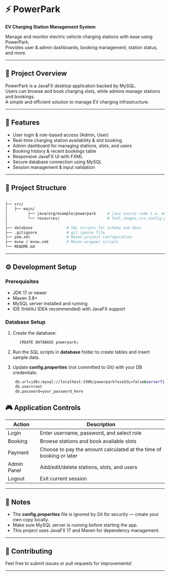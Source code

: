 # ⚡ PowerPark  
**EV Charging Station Management System**

Manage and monitor electric vehicle charging stations with ease using PowerPark.  
Provides user & admin dashboards, booking management, station status, and more.

---

## 📜 Project Overview  
PowerPark is a JavaFX desktop application backed by MySQL.  
Users can browse and book charging slots, while admins manage stations and bookings.  
A simple and efficient solution to manage EV charging infrastructure.

---

## 🎯 Features  
- User login & role-based access (Admin, User)  
- Real-time charging station availability & slot booking  
- Admin dashboard for managing stations, slots, and users  
- Booking history & recent bookings table  
- Responsive JavaFX UI with FXML  
- Secure database connection using MySQL  
- Session management & input validation

---

## 📂 Project Structure  
```bash
  .
├── src/
│   ├── main/           
│         ├── java/org/example/powerpark     # java source code i.e. model, business logic etc.
│         └── resources/                     # fxml,images,css,config-properties
│
├── database               # SQL scripts for schema and data
├── .gitignore             # git ignore file
├── pom.xml                # Maven project configuration
├── mvnw / mvnw.cmd        # Maven wrapper scripts
└── README.md
```
---

## ⚙️ Development Setup

### Prerequisites  
- JDK 17 or newer  
- Maven 3.8+  
- MySQL server installed and running  
- IDE (IntelliJ IDEA recommended) with JavaFX support  

### Database Setup  
1. Create the database:
     ```bash 
        CREATE DATABASE powerpark;
      ```
2. Run the SQL scripts in **database** folder to create tables and insert sample data.

3. Update **config.properties** (not committed to Git) with your DB credentials:
     ```bash
      db.url=jdbc:mysql://localhost:3306/powerpark?useSSL=false&serverTimezone=UTC
      db.user=root
      db.password=your_password_here
      ```
     
## 🎮 Application Controls

| Action                | Description                                |
|-----------------------|--------------------------------------------|
| Login                 | Enter username, password, and select role |
| Booking               | Browse stations and book available slots  |
| Payment               | Choose to pay the amount calculated at the time of booking or later |
| Admin Panel           | Add/edit/delete stations, slots, and users|
| Logout                | Exit current session                       |

---

## 📢 Notes  
- The **config.properties** file is ignored by Git for security — create your own copy locally.  
- Make sure MySQL server is running before starting the app.  
- This project uses JavaFX 17 and Maven for dependency management.

---

## 🤝 Contributing  
Feel free to submit issues or pull requests for improvements!

---
